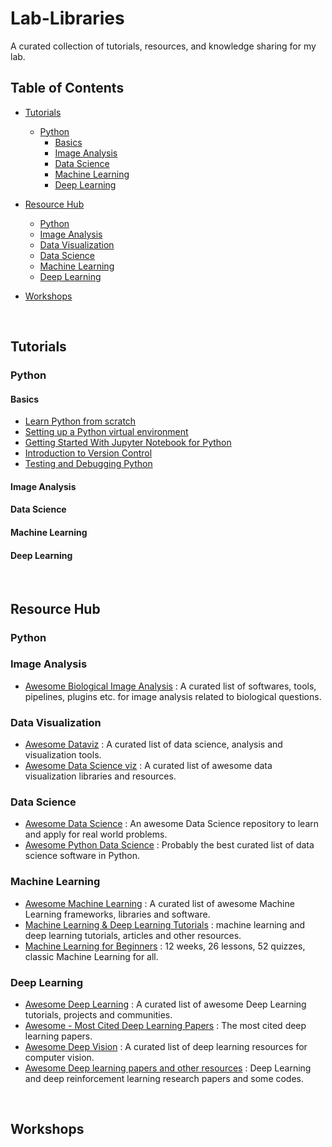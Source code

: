 <h1> Lab-Libraries </h1>  

A curated collection of tutorials, resources, and knowledge sharing for my lab.

## Table of Contents

* [Tutorials](#tutorials)
  + [Python](https://github.com/LSeu-Open/Lab-Libraries/tree/main/Tutorials/Python)
    + [Basics](#basics)
    + [Image Analysis](#image-analysis)
    + [Data Science](#data-science)
    + [Machine Learning](#machine-learning)
    + [Deep Learning](#deep-learning)
      
* [Resource Hub](#resource-hub)
  + [Python](#python)
  + [Image Analysis](#image-analysis)
  + [Data Visualization](#data-visualization)
  + [Data Science](#data-science)
  + [Machine Learning](#machine-learning)
  + [Deep Learning](#deep-learning)
    
* [Workshops](#workshops)

<br>

## Tutorials

### Python

#### Basics

* [Learn Python from scratch](https://github.com/LSeu-Open/Lab-Libraries/blob/main/Tutorials/Python/Learn-Python-from-scratch.md)
* [Setting up a Python virtual environment](https://github.com/LSeu-Open/Lab-Libraries/blob/main/Tutorials/Python/setting-up-a-python-virtual-environment.md)
* [Getting Started With Jupyter Notebook for Python](https://github.com/LSeu-Open/Lab-Libraries/blob/main/Tutorials/Python/Getting-Started-With-Jupyter-Notebook-for-Python.md)
* [Introduction to Version Control](https://github.com/LSeu-Open/Lab-Libraries/blob/main/Tutorials/Python/Introduction-to-Version-Control.md)
* [Testing and Debugging Python](https://github.com/LSeu-Open/Lab-Libraries/blob/main/Tutorials/Python/Testing-and-Debugging-Python.md)

#### Image Analysis

#### Data Science

#### Machine Learning

#### Deep Learning

<br>

## Resource Hub 

### Python

### Image Analysis

- [Awesome Biological Image Analysis](https://github.com/LSeu-Open/awesome-biological-image-analysis) : A curated list of softwares, tools, pipelines, plugins etc. for image analysis related to biological questions.

### Data Visualization

- [Awesome Dataviz](https://github.com/hal9ai/awesome-dataviz) :  A curated list of data science, analysis and visualization tools.
- [Awesome Data Science viz](https://github.com/quantmind/awesome-data-science-viz) : A curated list of awesome data visualization libraries and resources.

### Data Science

- [Awesome Data Science](https://github.com/academic/awesome-datascience) : An awesome Data Science repository to learn and apply for real world problems.
- [Awesome Python Data Science](https://github.com/krzjoa/awesome-python-data-science) : Probably the best curated list of data science software in Python.

### Machine Learning

- [Awesome Machine Learning](https://github.com/josephmisiti/awesome-machine-learning) : A curated list of awesome Machine Learning frameworks, libraries and software.
- [Machine Learning & Deep Learning Tutorials](https://github.com/ujjwalkarn/Machine-Learning-Tutorials) : machine learning and deep learning tutorials, articles and other resources.
- [Machine Learning for Beginners](https://github.com/microsoft/ML-For-Beginners) : 12 weeks, 26 lessons, 52 quizzes, classic Machine Learning for all.

### Deep Learning

- [Awesome Deep Learning](https://github.com/ChristosChristofidis/awesome-deep-learning) : A curated list of awesome Deep Learning tutorials, projects and communities.
- [Awesome - Most Cited Deep Learning Papers](https://github.com/terryum/awesome-deep-learning-papers) : The most cited deep learning papers.
- [Awesome Deep Vision](https://github.com/kjw0612/awesome-deep-vision) : A curated list of deep learning resources for computer vision.
- [Awesome Deep learning papers and other resources](https://github.com/endymecy/awesome-deeplearning-resources) : Deep Learning and deep reinforcement learning research papers and some codes.

<br>

## Workshops

<br>
